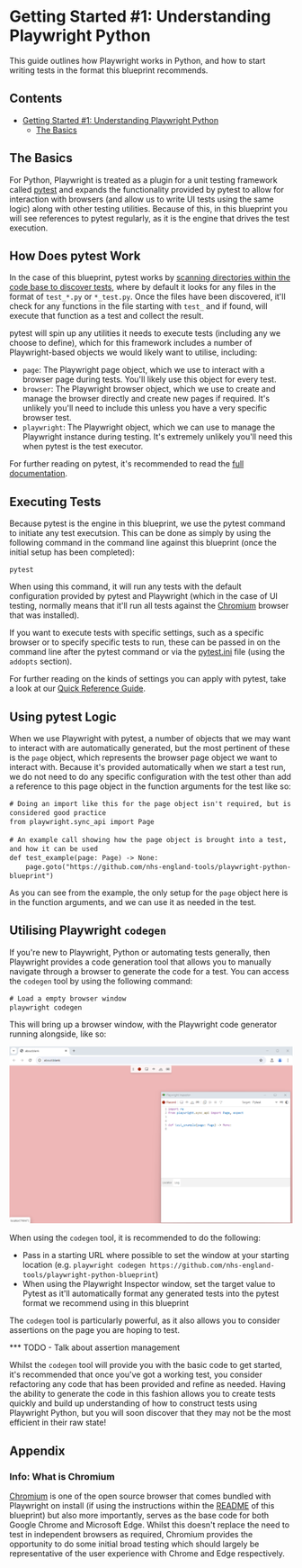 # Getting Started #1: Understanding Playwright Python

This guide outlines how Playwright works in Python, and how to start writing tests in the format this blueprint recommends.

## Contents

- [Getting Started #1: Understanding Playwright Python](getting-started-1-understanding-playwright-python)
  - [The Basics](the-basics)

## The Basics

For Python, Playwright is treated as a plugin for a unit testing framework called [pytest](https://docs.pytest.org/en/stable/) and
expands the functionality provided by pytest to allow for interaction with browsers (and allow us to write UI tests using the same logic)
along with other testing utilities. Because of this, in this blueprint you will see references to pytest regularly, as it is the engine
that drives the test execution.

## How Does pytest Work

In the case of this blueprint, pytest works by
[scanning directories within the code base to discover tests](https://docs.pytest.org/en/stable/explanation/goodpractices.html#test-discovery),
where by default it looks for any files in the format of `test_*.py` or `*_test.py`. Once the files have been discovered, it'll check for any
functions in the file starting with `test_` and if found, will execute that function as a test and collect the result.

pytest will spin up any utilities it needs to execute tests (including any we choose to define), which for this framework includes a number of
Playwright-based objects we would likely want to utilise, including:

- `page`: The Playwright page object, which we use to interact with a browser page during tests. You'll likely use this object for every test.
- `browser`: The Playwright browser object, which we use to create and manage the browser directly and create new pages if required. It's unlikely you'll need to include this unless you have a very specific browser test.
- `playwright`: The Playwright object, which we can use to manage the Playwright instance during testing. It's extremely unlikely you'll need this when pytest is the test executor.

For further reading on pytest, it's recommended to read the [full documentation](https://docs.pytest.org/en/stable/).

## Executing Tests

Because pytest is the engine in this blueprint, we use the pytest command to initiate any test executsion. This can be done as simply by using
the following command in the command line against this blueprint (once the initial setup has been completed):

    pytest

When using this command, it will run any tests with the default configuration provided by pytest and Playwright (which in the case of UI testing,
normally means that it'll run all tests against the [Chromium](#info-what-is-chromium) browser that was installed).

If you want to execute tests with specific settings, such as a specific browser or to specify specific tests to run, these can be passed in on the
command line after the pytest command or via the [pytest.ini](../../pytest.ini) file (using the `addopts` section).

For further reading on the kinds of settings you can apply with pytest, take a look at our [Quick Reference Guide](./Quick_Reference_Guide.md).

## Using pytest Logic

When we use Playwright with pytest, a number of objects that we may want to interact with are automatically generated, but the most pertinent
of these is the `page` object, which represents the browser page object we want to interact with. Because it's provided automatically when we
start a test run, we do not need to do any specific configuration with the test other than add a reference to this page object in the function
arguments for the test like so:

    # Doing an import like this for the page object isn't required, but is considered good practice
    from playwright.sync_api import Page

    # An example call showing how the page object is brought into a test, and how it can be used
    def test_example(page: Page) -> None:
        page.goto("https://github.com/nhs-england-tools/playwright-python-blueprint")

As you can see from the example, the only setup for the `page` object here is in the function arguments, and we can use it as needed in the test.

## Utilising Playwright `codegen`

If you're new to Playwright, Python or automating tests generally, then Playwright provides a code generation tool that allows you to manually navigate
through a browser to generate the code for a test. You can access the `codegen` tool by using the following command:

    # Load a empty browser window
    playwright codegen

This will bring up a browser window, with the Playwright code generator running alongside, like so:

![An image of the Playwright codegen tool](./img/1-codegen.png "Playwright codegen")

When using the `codegen` tool, it is recommended to do the following:

- Pass in a starting URL where possible to set the window at your starting location (e.g. `playwright codegen https://github.com/nhs-england-tools/playwright-python-blueprint`)
- When using the Playwright Inspector window, set the target value to Pytest as it'll automatically format any generated tests into the pytest format we recommend using in this blueprint

The `codegen` tool is particularly powerful, as it also allows you to consider assertions on the page you are hoping to test.

*** TODO - Talk about assertion management

Whilst the `codegen` tool will provide you with the basic code to get started, it's recommended that once you've got a working test, you consider refactoring any
code that has been provided and refine as needed. Having the ability to generate the code in this fashion allows you to create tests quickly and build up
understanding of how to construct tests using Playwright Python, but you will soon discover that they may not be the most efficient in their raw state!

## Appendix

### Info: What is Chromium

[Chromium](https://www.chromium.org/Home/) is one of the open source browser that comes bundled with Playwright on install (if using the instructions
within the [README](../../README.md) of this blueprint) but also more importantly, serves as the base code for both Google Chrome and Microsoft Edge.
Whilst this doesn't replace the need to test in independent browsers as required, Chromium provides the opportunity to do some initial broad testing 
which should largely be representative of the user experience with Chrome and Edge respectively.
